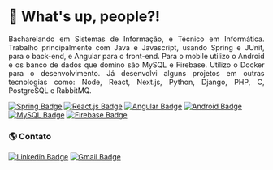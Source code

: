 <h1> 👋 What's up, people?! </h1>

<p align="justify">
    Bacharelando em Sistemas de Informação, e Técnico em Informática. 
    Trabalho principalmente com Java e Javascript, usando Spring e JUnit, 
    para o back-end, e Angular para o front-end. Para o mobile utilizo o 
    Android e os banco de dados que domino são MySQL e Firebase. 
    Utilizo o Docker para o desenvolvimento.
    Já desenvolvi alguns projetos em outras tecnologias como: Node, React, 
    Next.js, Python, Django, PHP, C, PostgreSQL e RabbitMQ. 
</p>

[![Spring Badge](https://img.shields.io/badge/Spring-6DB33F?style=for-the-badge&logo=spring&logoColor=white)](#)
[![React.js Badge](https://img.shields.io/badge/React-61DAFB?style=for-the-badge&logo=react&logoColor=515151)](#)
[![Angular Badge](https://img.shields.io/badge/Angular-c3002f?style=for-the-badge&logo=angular&logoColor=FFF)](#)
[![Android Badge](https://img.shields.io/badge/Android-3DDC84?style=for-the-badge&logo=android&logoColor=white)](#)
[![MySQL Badge](https://img.shields.io/badge/MySQL-0074A3?style=for-the-badge&logo=mysql&logoColor=white)](#)
[![Firebase Badge](https://img.shields.io/badge/Firebase-ffcc30?style=for-the-badge&logo=firebase&logoColor=515151)](#)
     
<h3> 🌎 Contato </h3>

[![Linkedin Badge](https://img.shields.io/badge/LinkedIn-0b66c3?style=flat-square&logo=Linkedin&logoColor=white&link=https://www.linkedin.com/in/wanderson-felipe/)](https://www.linkedin.com/in/wanderson-felipe/)
[![Gmail Badge](https://img.shields.io/badge/wandersonfelipeplus13@gmail.com-c14438?style=flat-square&logo=Gmail&logoColor=white&link=mailto:wandersonfelipeplus13@gmail.com)](mailto:wandersonfelipeplus13@gmail.com)

<!--
<h3></h3>

<div>
    <img 
         height="180em" 
         src="https://github-readme-stats.vercel.app/api?theme=dracula&username=wandersonfelipegp13&show_icons=true&include_all_commits=true&count_private=true">
    <img 
         height="180em" 
         src="https://github-readme-stats.vercel.app/api/top-langs/?theme=dracula&username=wandersonfelipegp13&layout=compact&langs_count=16">
</div>
-->

<!--
![Snake animation](https://github.com/wandersonfelipegp13/wandersonfelipegp13/blob/output/github-contribution-grid-snake.svg)
-->

